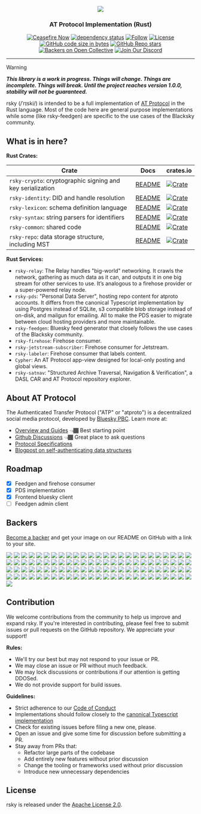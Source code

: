 <p align="center">
    <a href="https://blackskyweb.xyz">
    <img src="https://github.com/user-attachments/assets/e702e2ed-5c97-4dad-94fe-237dbfbd20c9">
    </a>
</p>
<h3 align="center">
  AT Protocol Implementation (Rust)
</h3>

<div align="center">

[![Ceasefire Now](https://badge.techforpalestine.org/default)](https://techforpalestine.org/learn-more)
[![dependency status](https://deps.rs/repo/github/blacksky-algorithms/rsky/status.svg?style=flat-square)](https://deps.rs/repo/github/blacksky-algorithms/rsky)
[![Follow](https://img.shields.io/badge/Follow-%40blacksky.app-0073fa?style=flat&logo=bluesky&labelColor=%23151e27&link=https%3A%2F%2Fbsky.app%2Fprofile%2Fblacksky.app)](https://bsky.app/profile/blacksky.app)
[![License](https://img.shields.io/badge/License-Apache_2.0-blue.svg)](https://opensource.org/licenses/Apache-2.0)
[![GitHub code size in bytes](https://img.shields.io/github/languages/code-size/blacksky-algorithms/rsky?logo=github)](https://github.com/blacksky-algorithms/rsky)
[![GitHub Repo stars](https://img.shields.io/github/stars/blacksky-algorithms/rsky?style=flat&logo=github)](https://github.com/blacksky-algorithms/rsky)
[![Backers on Open Collective](https://opencollective.com/blacksky/backers/badge.svg)](#backers)
[![Join Our Discord](https://img.shields.io/badge/Join%20Us%20on-Discord-7289DA.svg?style=for-the-badge&logo=discord)](https://discord.gg/AFuuPvM7zZ)

</div>

---
> [!WARNING]
> ***This library is a work in progress. Things will change. Things are incomplete. Things will break. Until the project reaches version 1.0.0, stability will not be guaranteed.***

rsky (/ˈrɪski/) is intended to be a full implementation of [AT Protocol](https://atproto.com/) in the Rust language. Most of the code here are general purpose implementations while some (like rsky-feedgen) are specific to the use cases of the Blacksky community.

## What is in here?

**Rust Crates:**

| Crate                                                      | Docs                                | crates.io                                                                                                                                                   |
|------------------------------------------------------------|-------------------------------------|-------------------------------------------------------------------------------------------------------------------------------------------------------------|
| `rsky-crypto`: cryptographic signing and key serialization | [README](./rsky-crypto/README.md)   | [![Crate](https://img.shields.io/crates/v/rsky-crypto?logo=rust&style=flat-square&logoColor=E05D44&color=E05D44)](https://crates.io/crates/rsky-crypto)     |
| `rsky-identity`: DID and handle resolution                 | [README](./rsky-identity/README.md) | [![Crate](https://img.shields.io/crates/v/rsky-identity?logo=rust&style=flat-square&logoColor=E05D44&color=E05D44)](https://crates.io/crates/rsky-identity) |
| `rsky-lexicon`: schema definition language                 | [README](./rsky-lexicon/README.md)  | [![Crate](https://img.shields.io/crates/v/rsky-lexicon?logo=rust&style=flat-square&logoColor=E05D44&color=E05D44)](https://crates.io/crates/rsky-lexicon)   |
| `rsky-syntax`: string parsers for identifiers              | [README](./rsky-syntax/README.md)   | [![Crate](https://img.shields.io/crates/v/rsky-syntax?logo=rust&style=flat-square&logoColor=E05D44&color=E05D44)](https://crates.io/crates/rsky-syntax)     |
| `rsky-common`: shared code                                 | [README](./rsky-common/README.md)   | [![Crate](https://img.shields.io/crates/v/rsky-common?logo=rust&style=flat-square&logoColor=E05D44&color=E05D44)](https://crates.io/crates/rsky-common)     |
| `rsky-repo`: data storage structure, including MST         | [README](./rsky-repo/README.md)     | [![Crate](https://img.shields.io/crates/v/rsky-repo?logo=rust&style=flat-square&logoColor=E05D44&color=E05D44)](https://crates.io/crates/rsky-repo)         |

**Rust Services:**

- `rsky-relay`: The Relay handles "big-world" networking. It crawls the network, gathering as much data as it can, and outputs it in one big stream for other services to use. It’s analogous to a firehose provider or a super-powered relay node.
- `rsky-pds`: "Personal Data Server", hosting repo content for atproto accounts. It differs from the canonical Typescript implementation by using Postgres instead of SQLite, s3 compatible blob storage instead of on-disk, and mailgun for emailing. All to make the PDS easier to migrate between cloud hosting providers and more maintainable.
- `rsky-feedgen`: Bluesky feed generator that closely follows the use cases of the Blacksky community.
- `rsky-firehose`: Firehose consumer.
- `rsky-jetstream-subscriber`: Firehose consumer for Jetstream.
- `rsky-labeler`: Firehose consumer that labels content.
- `Cypher`: An AT Protocol app-view designed for local-only posting and global views.
- `rsky-satnav`: "Structured Archive Traversal, Navigation & Verification", a DASL CAR and AT Protocol repository explorer.

## About AT Protocol

The Authenticated Transfer Protocol ("ATP" or "atproto") is a decentralized social media protocol, developed by [Bluesky PBC](https://bsky.social). Learn more at:

- [Overview and Guides](https://atproto.com/guides/overview) 👈🏾 Best starting point
- [Github Discussions](https://github.com/bluesky-social/atproto/discussions) 👈🏾 Great place to ask questions
- [Protocol Specifications](https://atproto.com/specs/atp)
- [Blogpost on self-authenticating data structures](https://bsky.social/about/blog/3-6-2022-a-self-authenticating-social-protocol)

## Roadmap

-   [x] Feedgen and firehose consumer
-   [x] PDS implementation
-   [x] Frontend bluesky client
-   [ ] Feedgen admin client

## Backers

[Become a backer](https://opencollective.com/blacksky#backer) and get your image on our README on GitHub with a link to your site.

<a href="https://opencollective.com/blacksky/backer/0/website?requireActive=false" target="_blank"><img src="https://opencollective.com/blacksky/backer/0/avatar.svg?requireActive=false"></a>
<a href="https://opencollective.com/blacksky/backer/1/website?requireActive=false" target="_blank"><img src="https://opencollective.com/blacksky/backer/1/avatar.svg?requireActive=false"></a>
<a href="https://opencollective.com/blacksky/backer/2/website?requireActive=false" target="_blank"><img src="https://opencollective.com/blacksky/backer/2/avatar.svg?requireActive=false"></a>
<a href="https://opencollective.com/blacksky/backer/3/website?requireActive=false" target="_blank"><img src="https://opencollective.com/blacksky/backer/3/avatar.svg?requireActive=false"></a>
<a href="https://opencollective.com/blacksky/backer/4/website?requireActive=false" target="_blank"><img src="https://opencollective.com/blacksky/backer/4/avatar.svg?requireActive=false"></a>
<a href="https://opencollective.com/blacksky/backer/5/website?requireActive=false" target="_blank"><img src="https://opencollective.com/blacksky/backer/5/avatar.svg?requireActive=false"></a>
<a href="https://opencollective.com/blacksky/backer/6/website?requireActive=false" target="_blank"><img src="https://opencollective.com/blacksky/backer/6/avatar.svg?requireActive=false"></a>
<a href="https://opencollective.com/blacksky/backer/7/website?requireActive=false" target="_blank"><img src="https://opencollective.com/blacksky/backer/7/avatar.svg?requireActive=false"></a>
<a href="https://opencollective.com/blacksky/backer/8/website?requireActive=false" target="_blank"><img src="https://opencollective.com/blacksky/backer/8/avatar.svg?requireActive=false"></a>
<a href="https://opencollective.com/blacksky/backer/9/website?requireActive=false" target="_blank"><img src="https://opencollective.com/blacksky/backer/9/avatar.svg?requireActive=false"></a>
<a href="https://opencollective.com/blacksky/backer/10/website?requireActive=false" target="_blank"><img src="https://opencollective.com/blacksky/backer/10/avatar.svg?requireActive=false"></a>
<a href="https://opencollective.com/blacksky/backer/11/website?requireActive=false" target="_blank"><img src="https://opencollective.com/blacksky/backer/11/avatar.svg?requireActive=false"></a>
<a href="https://opencollective.com/blacksky/backer/12/website?requireActive=false" target="_blank"><img src="https://opencollective.com/blacksky/backer/12/avatar.svg?requireActive=false"></a>
<a href="https://opencollective.com/blacksky/backer/13/website?requireActive=false" target="_blank"><img src="https://opencollective.com/blacksky/backer/13/avatar.svg?requireActive=false"></a>
<a href="https://opencollective.com/blacksky/backer/14/website?requireActive=false" target="_blank"><img src="https://opencollective.com/blacksky/backer/14/avatar.svg?requireActive=false"></a>
<a href="https://opencollective.com/blacksky/backer/15/website?requireActive=false" target="_blank"><img src="https://opencollective.com/blacksky/backer/15/avatar.svg?requireActive=false"></a>
<a href="https://opencollective.com/blacksky/backer/16/website?requireActive=false" target="_blank"><img src="https://opencollective.com/blacksky/backer/16/avatar.svg?requireActive=false"></a>
<a href="https://opencollective.com/blacksky/backer/17/website?requireActive=false" target="_blank"><img src="https://opencollective.com/blacksky/backer/17/avatar.svg?requireActive=false"></a>
<a href="https://opencollective.com/blacksky/backer/18/website?requireActive=false" target="_blank"><img src="https://opencollective.com/blacksky/backer/18/avatar.svg?requireActive=false"></a>
<a href="https://opencollective.com/blacksky/backer/19/website?requireActive=false" target="_blank"><img src="https://opencollective.com/blacksky/backer/19/avatar.svg?requireActive=false"></a>
<a href="https://opencollective.com/blacksky/backer/20/website?requireActive=false" target="_blank"><img src="https://opencollective.com/blacksky/backer/20/avatar.svg?requireActive=false"></a>
<a href="https://opencollective.com/blacksky/backer/21/website?requireActive=false" target="_blank"><img src="https://opencollective.com/blacksky/backer/21/avatar.svg?requireActive=false"></a>
<a href="https://opencollective.com/blacksky/backer/22/website?requireActive=false" target="_blank"><img src="https://opencollective.com/blacksky/backer/22/avatar.svg?requireActive=false"></a>
<a href="https://opencollective.com/blacksky/backer/23/website?requireActive=false" target="_blank"><img src="https://opencollective.com/blacksky/backer/23/avatar.svg?requireActive=false"></a>
<a href="https://opencollective.com/blacksky/backer/24/website?requireActive=false" target="_blank"><img src="https://opencollective.com/blacksky/backer/24/avatar.svg?requireActive=false"></a>
<a href="https://opencollective.com/blacksky/backer/25/website?requireActive=false" target="_blank"><img src="https://opencollective.com/blacksky/backer/25/avatar.svg?requireActive=false"></a>
<a href="https://opencollective.com/blacksky/backer/26/website?requireActive=false" target="_blank"><img src="https://opencollective.com/blacksky/backer/26/avatar.svg?requireActive=false"></a>
<a href="https://opencollective.com/blacksky/backer/27/website?requireActive=false" target="_blank"><img src="https://opencollective.com/blacksky/backer/27/avatar.svg?requireActive=false"></a>
<a href="https://opencollective.com/blacksky/backer/28/website?requireActive=false" target="_blank"><img src="https://opencollective.com/blacksky/backer/28/avatar.svg?requireActive=false"></a>
<a href="https://opencollective.com/blacksky/backer/29/website?requireActive=false" target="_blank"><img src="https://opencollective.com/blacksky/backer/29/avatar.svg?requireActive=false"></a>
<a href="https://opencollective.com/blacksky/backer/30/website?requireActive=false" target="_blank"><img src="https://opencollective.com/blacksky/backer/30/avatar.svg?requireActive=false"></a>
<a href="https://opencollective.com/blacksky/backer/31/website?requireActive=false" target="_blank"><img src="https://opencollective.com/blacksky/backer/31/avatar.svg?requireActive=false"></a>
<a href="https://opencollective.com/blacksky/backer/32/website?requireActive=false" target="_blank"><img src="https://opencollective.com/blacksky/backer/32/avatar.svg?requireActive=false"></a>
<a href="https://opencollective.com/blacksky/backer/33/website?requireActive=false" target="_blank"><img src="https://opencollective.com/blacksky/backer/33/avatar.svg?requireActive=false"></a>
<a href="https://opencollective.com/blacksky/backer/34/website?requireActive=false" target="_blank"><img src="https://opencollective.com/blacksky/backer/34/avatar.svg?requireActive=false"></a>
<a href="https://opencollective.com/blacksky/backer/35/website?requireActive=false" target="_blank"><img src="https://opencollective.com/blacksky/backer/35/avatar.svg?requireActive=false"></a>
<a href="https://opencollective.com/blacksky/backer/36/website?requireActive=false" target="_blank"><img src="https://opencollective.com/blacksky/backer/36/avatar.svg?requireActive=false"></a>
<a href="https://opencollective.com/blacksky/backer/37/website?requireActive=false" target="_blank"><img src="https://opencollective.com/blacksky/backer/37/avatar.svg?requireActive=false"></a>
<a href="https://opencollective.com/blacksky/backer/38/website?requireActive=false" target="_blank"><img src="https://opencollective.com/blacksky/backer/38/avatar.svg?requireActive=false"></a>
<a href="https://opencollective.com/blacksky/backer/39/website?requireActive=false" target="_blank"><img src="https://opencollective.com/blacksky/backer/39/avatar.svg?requireActive=false"></a>
<a href="https://opencollective.com/blacksky/backer/40/website?requireActive=false" target="_blank"><img src="https://opencollective.com/blacksky/backer/40/avatar.svg?requireActive=false"></a>
<a href="https://opencollective.com/blacksky/backer/41/website?requireActive=false" target="_blank"><img src="https://opencollective.com/blacksky/backer/41/avatar.svg?requireActive=false"></a>
<a href="https://opencollective.com/blacksky/backer/42/website?requireActive=false" target="_blank"><img src="https://opencollective.com/blacksky/backer/42/avatar.svg?requireActive=false"></a>
<a href="https://opencollective.com/blacksky/backer/43/website?requireActive=false" target="_blank"><img src="https://opencollective.com/blacksky/backer/43/avatar.svg?requireActive=false"></a>
<a href="https://opencollective.com/blacksky/backer/44/website?requireActive=false" target="_blank"><img src="https://opencollective.com/blacksky/backer/44/avatar.svg?requireActive=false"></a>
<a href="https://opencollective.com/blacksky/backer/45/website?requireActive=false" target="_blank"><img src="https://opencollective.com/blacksky/backer/45/avatar.svg?requireActive=false"></a>
<a href="https://opencollective.com/blacksky/backer/46/website?requireActive=false" target="_blank"><img src="https://opencollective.com/blacksky/backer/46/avatar.svg?requireActive=false"></a>
<a href="https://opencollective.com/blacksky/backer/47/website?requireActive=false" target="_blank"><img src="https://opencollective.com/blacksky/backer/47/avatar.svg?requireActive=false"></a>
<a href="https://opencollective.com/blacksky/backer/48/website?requireActive=false" target="_blank"><img src="https://opencollective.com/blacksky/backer/48/avatar.svg?requireActive=false"></a>
<a href="https://opencollective.com/blacksky/backer/49/website?requireActive=false" target="_blank"><img src="https://opencollective.com/blacksky/backer/49/avatar.svg?requireActive=false"></a>
<a href="https://opencollective.com/blacksky/backer/50/website?requireActive=false" target="_blank"><img src="https://opencollective.com/blacksky/backer/50/avatar.svg?requireActive=false"></a>
<a href="https://opencollective.com/blacksky/backer/51/website?requireActive=false" target="_blank"><img src="https://opencollective.com/blacksky/backer/51/avatar.svg?requireActive=false"></a>
<a href="https://opencollective.com/blacksky/backer/52/website?requireActive=false" target="_blank"><img src="https://opencollective.com/blacksky/backer/52/avatar.svg?requireActive=false"></a>
<a href="https://opencollective.com/blacksky/backer/53/website?requireActive=false" target="_blank"><img src="https://opencollective.com/blacksky/backer/53/avatar.svg?requireActive=false"></a>
<a href="https://opencollective.com/blacksky/backer/54/website?requireActive=false" target="_blank"><img src="https://opencollective.com/blacksky/backer/54/avatar.svg?requireActive=false"></a>
<a href="https://opencollective.com/blacksky/backer/55/website?requireActive=false" target="_blank"><img src="https://opencollective.com/blacksky/backer/55/avatar.svg?requireActive=false"></a>
<a href="https://opencollective.com/blacksky/backer/56/website?requireActive=false" target="_blank"><img src="https://opencollective.com/blacksky/backer/56/avatar.svg?requireActive=false"></a>
<a href="https://opencollective.com/blacksky/backer/57/website?requireActive=false" target="_blank"><img src="https://opencollective.com/blacksky/backer/57/avatar.svg?requireActive=false"></a>
<a href="https://opencollective.com/blacksky/backer/58/website?requireActive=false" target="_blank"><img src="https://opencollective.com/blacksky/backer/58/avatar.svg?requireActive=false"></a>
<a href="https://opencollective.com/blacksky/backer/59/website?requireActive=false" target="_blank"><img src="https://opencollective.com/blacksky/backer/59/avatar.svg?requireActive=false"></a>
<a href="https://opencollective.com/blacksky/backer/60/website?requireActive=false" target="_blank"><img src="https://opencollective.com/blacksky/backer/60/avatar.svg?requireActive=false"></a>
<a href="https://opencollective.com/blacksky/backer/61/website?requireActive=false" target="_blank"><img src="https://opencollective.com/blacksky/backer/61/avatar.svg?requireActive=false"></a>
<a href="https://opencollective.com/blacksky/backer/62/website?requireActive=false" target="_blank"><img src="https://opencollective.com/blacksky/backer/62/avatar.svg?requireActive=false"></a>
<a href="https://opencollective.com/blacksky/backer/63/website?requireActive=false" target="_blank"><img src="https://opencollective.com/blacksky/backer/63/avatar.svg?requireActive=false"></a>
<a href="https://opencollective.com/blacksky/backer/64/website?requireActive=false" target="_blank"><img src="https://opencollective.com/blacksky/backer/64/avatar.svg?requireActive=false"></a>
<a href="https://opencollective.com/blacksky/backer/65/website?requireActive=false" target="_blank"><img src="https://opencollective.com/blacksky/backer/65/avatar.svg?requireActive=false"></a>
<a href="https://opencollective.com/blacksky/backer/66/website?requireActive=false" target="_blank"><img src="https://opencollective.com/blacksky/backer/66/avatar.svg?requireActive=false"></a>
<a href="https://opencollective.com/blacksky/backer/67/website?requireActive=false" target="_blank"><img src="https://opencollective.com/blacksky/backer/67/avatar.svg?requireActive=false"></a>
<a href="https://opencollective.com/blacksky/backer/68/website?requireActive=false" target="_blank"><img src="https://opencollective.com/blacksky/backer/68/avatar.svg?requireActive=false"></a>
<a href="https://opencollective.com/blacksky/backer/69/website?requireActive=false" target="_blank"><img src="https://opencollective.com/blacksky/backer/69/avatar.svg?requireActive=false"></a>
<a href="https://opencollective.com/blacksky/backer/70/website?requireActive=false" target="_blank"><img src="https://opencollective.com/blacksky/backer/70/avatar.svg?requireActive=false"></a>
<a href="https://opencollective.com/blacksky/backer/71/website?requireActive=false" target="_blank"><img src="https://opencollective.com/blacksky/backer/71/avatar.svg?requireActive=false"></a>
<a href="https://opencollective.com/blacksky/backer/72/website?requireActive=false" target="_blank"><img src="https://opencollective.com/blacksky/backer/72/avatar.svg?requireActive=false"></a>
<a href="https://opencollective.com/blacksky/backer/73/website?requireActive=false" target="_blank"><img src="https://opencollective.com/blacksky/backer/73/avatar.svg?requireActive=false"></a>
<a href="https://opencollective.com/blacksky/backer/74/website?requireActive=false" target="_blank"><img src="https://opencollective.com/blacksky/backer/74/avatar.svg?requireActive=false"></a>
<a href="https://opencollective.com/blacksky/backer/75/website?requireActive=false" target="_blank"><img src="https://opencollective.com/blacksky/backer/75/avatar.svg?requireActive=false"></a>
<a href="https://opencollective.com/blacksky/backer/76/website?requireActive=false" target="_blank"><img src="https://opencollective.com/blacksky/backer/76/avatar.svg?requireActive=false"></a>
<a href="https://opencollective.com/blacksky/backer/77/website?requireActive=false" target="_blank"><img src="https://opencollective.com/blacksky/backer/77/avatar.svg?requireActive=false"></a>
<a href="https://opencollective.com/blacksky/backer/78/website?requireActive=false" target="_blank"><img src="https://opencollective.com/blacksky/backer/78/avatar.svg?requireActive=false"></a>
<a href="https://opencollective.com/blacksky/backer/79/website?requireActive=false" target="_blank"><img src="https://opencollective.com/blacksky/backer/79/avatar.svg?requireActive=false"></a>
<a href="https://opencollective.com/blacksky/backer/80/website?requireActive=false" target="_blank"><img src="https://opencollective.com/blacksky/backer/80/avatar.svg?requireActive=false"></a>
<a href="https://opencollective.com/blacksky/backer/81/website?requireActive=false" target="_blank"><img src="https://opencollective.com/blacksky/backer/81/avatar.svg?requireActive=false"></a>
<a href="https://opencollective.com/blacksky/backer/82/website?requireActive=false" target="_blank"><img src="https://opencollective.com/blacksky/backer/82/avatar.svg?requireActive=false"></a>
<a href="https://opencollective.com/blacksky/backer/83/website?requireActive=false" target="_blank"><img src="https://opencollective.com/blacksky/backer/83/avatar.svg?requireActive=false"></a>
<a href="https://opencollective.com/blacksky/backer/84/website?requireActive=false" target="_blank"><img src="https://opencollective.com/blacksky/backer/84/avatar.svg?requireActive=false"></a>
<a href="https://opencollective.com/blacksky/backer/85/website?requireActive=false" target="_blank"><img src="https://opencollective.com/blacksky/backer/85/avatar.svg?requireActive=false"></a>
<a href="https://opencollective.com/blacksky/backer/86/website?requireActive=false" target="_blank"><img src="https://opencollective.com/blacksky/backer/86/avatar.svg?requireActive=false"></a>
<a href="https://opencollective.com/blacksky/backer/87/website?requireActive=false" target="_blank"><img src="https://opencollective.com/blacksky/backer/87/avatar.svg?requireActive=false"></a>
<a href="https://opencollective.com/blacksky/backer/88/website?requireActive=false" target="_blank"><img src="https://opencollective.com/blacksky/backer/88/avatar.svg?requireActive=false"></a>
<a href="https://opencollective.com/blacksky/backer/89/website?requireActive=false" target="_blank"><img src="https://opencollective.com/blacksky/backer/89/avatar.svg?requireActive=false"></a>
<a href="https://opencollective.com/blacksky/backer/90/website?requireActive=false" target="_blank"><img src="https://opencollective.com/blacksky/backer/90/avatar.svg?requireActive=false"></a>
<a href="https://opencollective.com/blacksky/backer/91/website?requireActive=false" target="_blank"><img src="https://opencollective.com/blacksky/backer/91/avatar.svg?requireActive=false"></a>
<a href="https://opencollective.com/blacksky/backer/92/website?requireActive=false" target="_blank"><img src="https://opencollective.com/blacksky/backer/92/avatar.svg?requireActive=false"></a>
<a href="https://opencollective.com/blacksky/backer/93/website?requireActive=false" target="_blank"><img src="https://opencollective.com/blacksky/backer/93/avatar.svg?requireActive=false"></a>
<a href="https://opencollective.com/blacksky/backer/94/website?requireActive=false" target="_blank"><img src="https://opencollective.com/blacksky/backer/94/avatar.svg?requireActive=false"></a>
<a href="https://opencollective.com/blacksky/backer/95/website?requireActive=false" target="_blank"><img src="https://opencollective.com/blacksky/backer/95/avatar.svg?requireActive=false"></a>
<a href="https://opencollective.com/blacksky/backer/96/website?requireActive=false" target="_blank"><img src="https://opencollective.com/blacksky/backer/96/avatar.svg?requireActive=false"></a>
<a href="https://opencollective.com/blacksky/backer/97/website?requireActive=false" target="_blank"><img src="https://opencollective.com/blacksky/backer/97/avatar.svg?requireActive=false"></a>
<a href="https://opencollective.com/blacksky/backer/98/website?requireActive=false" target="_blank"><img src="https://opencollective.com/blacksky/backer/98/avatar.svg?requireActive=false"></a>
<a href="https://opencollective.com/blacksky/backer/99/website?requireActive=false" target="_blank"><img src="https://opencollective.com/blacksky/backer/99/avatar.svg?requireActive=false"></a>
<a href="https://opencollective.com/blacksky/backer/100/website?requireActive=false" target="_blank"><img src="https://opencollective.com/blacksky/backer/100/avatar.svg?requireActive=false"></a>

## Contribution

We welcome contributions from the community to help us improve and expand rsky. If you're interested in contributing, please feel free to submit issues or pull requests on the GitHub repository. We appreciate your support!

**Rules:**

- We'll try our best but may not respond to your issue or PR.
- We may close an issue or PR without much feedback.
- We may lock discussions or contributions if our attention is getting DDOSed.
- We do not provide support for build issues.

**Guidelines:**

- Strict adherence to our [Code of Conduct](/.github/CODE_OF_CONDUCT.md)
- Implementations should follow closely to the [canonical Typescript implementation](https://github.com/bluesky-social/atproto)
- Check for existing issues before filing a new one, please.
- Open an issue and give some time for discussion before submitting a PR.
- Stay away from PRs that:
    - Refactor large parts of the codebase
    - Add entirely new features without prior discussion
    - Change the tooling or frameworks used without prior discussion
    - Introduce new unnecessary dependencies

## License

rsky is released under the [Apache License 2.0](./LICENSE).
